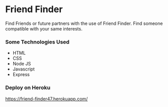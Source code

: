 # Friend Finder
Find Friends or future partners with the use of Friend Finder.  Find someone compatible with your same interests. 

### Some Technologies Used
- HTML
- CSS
- Node JS
- Javascript
- Express

### Deploy on Heroku
https://friend-finder47.herokuapp.com/
